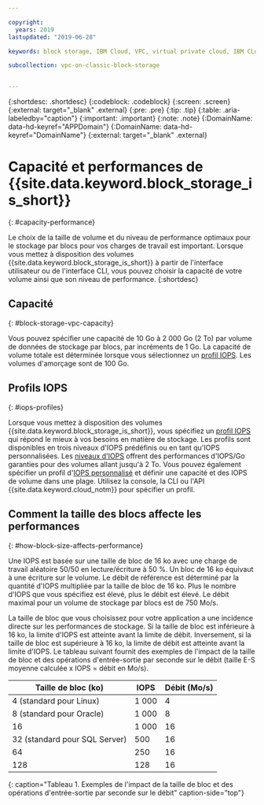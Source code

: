 ```yaml
---

copyright:
  years: 2019
lastupdated: "2019-06-28"

keywords: block storage, IBM Cloud, VPC, virtual private cloud, IBM CLoud, volume, data storage, volume capacity, classic, virtual server

subcollection: vpc-on-classic-block-storage


---
```


{:shortdesc: .shortdesc}
{:codeblock: .codeblock}
{:screen: .screen}
{:external: target="_blank" .external}
{:pre: .pre}
{:tip: .tip}
{:table: .aria-labeledby="caption"}
{:important: .important}
{:note: .note}
{:DomainName: data-hd-keyref="APPDomain"}
{:DomainName: data-hd-keyref="DomainName"}
{:external: target="_blank" .external}

# Capacité et performances de {{site.data.keyword.block_storage_is_short}}
{: #capacity-performance}

Le choix de la taille de volume et du niveau de performance optimaux pour le stockage par blocs pour vos charges de travail est important. Lorsque vous mettez à disposition des volumes {{site.data.keyword.block_storage_is_short}} à partir de l'interface utilisateur ou de l'interface CLI, vous pouvez choisir la capacité de votre volume ainsi que son niveau de performance.
{:shortdesc}

## Capacité
{: #block-storage-vpc-capacity}

Vous pouvez spécifier une capacité de 10 Go à 2 000 Go (2 To) par volume de données de stockage par blocs, par incréments de 1 Go. La capacité de volume totale est déterminée lorsque vous sélectionnez un [profil IOPS](#iops-profiles). Les volumes d'amorçage sont de 100 Go.

## Profils IOPS
{: #iops-profiles}

Lorsque vous mettez à disposition des volumes {{site.data.keyword.block_storage_is_short}}, vous spécifiez un [profil IOPS](/docs/vpc-on-classic-block-storage?topic=vpc-on-classic-block-storage-block-storage-profiles) qui répond le mieux à vos besoins en matière de stockage. Les profils sont disponibles en trois niveaux d'IOPS prédéfinis ou en tant qu'IOPS personnalisées. Les [niveaux d'IOPS](/docs/vpc-on-classic-block-storage?topic=vpc-on-classic-block-storage-block-storage-profiles#tiers) offrent des performances d'IOPS/Go garanties pour des volumes allant jusqu'à 2 To. Vous pouvez également spécifier un profil d'[IOPS personnalisé](/docs/vpc-on-classic-block-storage?topic=vpc-on-classic-block-storage-block-storage-profiles#custom) et définir une capacité et des IOPS de volume dans une plage. Utilisez la console, la CLI ou l'API {{site.data.keyword.cloud_notm}} pour spécifier un profil.

## Comment la taille des blocs affecte les performances
{: #how-block-size-affects-performance}

Une IOPS est basée sur une taille de bloc de 16 ko avec une charge de travail aléatoire 50/50 en lecture/écriture à 50 %. Un bloc de 16 ko équivaut à une écriture sur le volume. Le débit de référence est déterminé par la quantité d'IOPS multipliée par la taille de bloc de 16 ko. Plus le nombre d'IOPS que vous spécifiez est élevé, plus le débit est élevé. Le débit maximal pour un volume de stockage par blocs est de 750 Mo/s.

La taille de bloc que vous choisissez pour votre application a une incidence directe sur les performances de stockage. Si la taille de bloc est inférieure à 16 ko, la limite d'IOPS est atteinte avant la limite de débit. Inversement, si la taille de bloc est supérieure à 16 ko, la limite de débit est atteinte avant la limite d'IOPS. Le tableau suivant fournit des exemples de l'impact de la taille de bloc et des opérations d'entrée-sortie par seconde sur le débit (taille E-S moyenne calculée x IOPS = débit en Mo/s).

| Taille de bloc (ko) | IOPS | Débit (Mo/s) |
|-----------------|------|-------------------|
| 4 (standard pour Linux) | 1 000 | 4 |
| 8 (standard pour Oracle) | 1 000  | 8 |
| 16 | 1 000 | 16 |
| 32 (standard pour SQL Server) | 500 | 16 |
| 64 | 250 | 16 |
| 128 | 128 | 16 |
{: caption="Tableau 1. Exemples de l'impact de la taille de bloc et des opérations d'entrée-sortie par seconde sur le débit" caption-side="top"}
